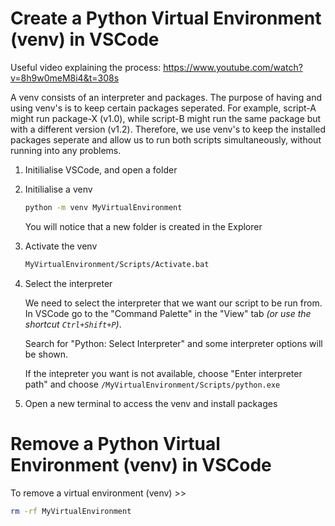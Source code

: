 # Create a Python Virtual Environment (venv) in VSCode

Useful video explaining the process:
https://www.youtube.com/watch?v=8h9w0meM8i4&t=308s


A venv consists of an interpreter and packages. The purpose of having and using venv's is to keep certain packages seperated. For example, script-A might run package-X (v1.0), while script-B might run the same package but with a different version (v1.2). Therefore, we use venv's to keep the installed packages seperate and allow us to run both scripts simultaneously, without running into any problems.


1. Initilialise VSCode, and open a folder
2. Initilialise a venv
    ```bash
    python -m venv MyVirtualEnvironment
    ```
    You will notice that a new folder is created in the Explorer
3. Activate the venv
    ```bash
    MyVirtualEnvironment/Scripts/Activate.bat
    ```
4. Select the interpreter
    
    We need to select the interpreter that we want our script to be run from. In VSCode go to the "Command Palette" in the "View" tab *(or use the shortcut `Ctrl+Shift+P`)*.

    Search for "Python: Select Interpreter" and some interpreter options will be shown.

    If the intepreter you want is not available, choose "Enter interpreter path" and choose `/MyVirtualEnvironment/Scripts/python.exe`

5. Open a new terminal to access the venv and install packages

# Remove a Python Virtual Environment (venv) in VSCode

To remove a virtual environment (venv) >>
```bash
rm -rf MyVirtualEnvironment
```
